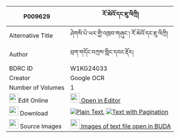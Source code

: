 |P009629|རོ་མེའོ་དང་ཇུ་ལིཀྲི། 
| --- | --- 
|Alternative Title |ཤེགསི་པེ་ཡར་གྱི་འཁྲབ་གཞུང་། རོ་མེའོ་དང་ཇུ་ལིཀྲི།
|Author| བྲག་གདོང་བཀྲས་གླིང་དབང་རྡོར།
|BDRC ID | W1KG24033
|Creator | Google OCR
|Number of Volumes| 1
|<img width="25" src="https://img.icons8.com/color/25/000000/edit-property.png">Edit Online| [<img width="25" src="https://avatars.githubusercontent.com/u/45091458?s=200&v=4"> Open in Editor](http://editor.openpecha.org/P009629)
|<img width="25" src="https://img.icons8.com/fluent/48/000000/download-2.png"/>  Download | [![](https://img.icons8.com/color/20/000000/txt.png)Plain Text](https://github.com/Openpecha/P009629/releases/download/v2/ro_me_o_dang_ju_litri(?)_plain_P009629.zip), [![](https://img.icons8.com/color/20/000000/txt.png)Text with Pagination](https://github.com/Openpecha/P009629/releases/download/v2/ro_me_o_dang_ju_litri(?)_pages_P009629.zip)
|<img width="25" src="https://img.icons8.com/plasticine/100/000000/pictures-folder.png"/>  Source Images | [<img width="25" src="https://library.bdrc.io/icons/BUDA-small.svg"> Images of text file open in BUDA](https://library.bdrc.io/show/bdr:W1KG24033)